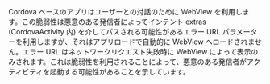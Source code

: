 
<p>     Cordova ベースのアプリはユーザーとの対話のために WebView を利用します。この脆弱性は悪意のある発信者によってインテント extras (CordovaActivity 内) を介してパスされる可能性があるエラー URL パラメーターを利用しますが、それはアプリロードで自動的に WebView へロードされません。エラー URL はネットワークリクエスト失敗時に WebView によって表示のみされます。これは脆弱性を利用されることによって、悪意のある発信者がアクティビティを起動する可能性があることを示しています。 </p>

